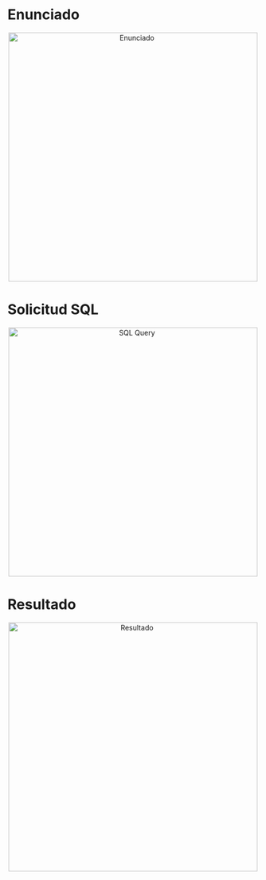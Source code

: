 # Enunciado

<center>
<img src="mision_TOKEN_1.png" alt="Enunciado" class="center" width="500"/>
</center>

# Solicitud SQL

<center>
<img src="mision_TOKEN_2.png" alt="SQL Query" class="center" width="500"/>
</center>

# Resultado

<center>
<img src="mision_TOKEN_3.png" alt="Resultado" class="center" width="500"/>
</center>

